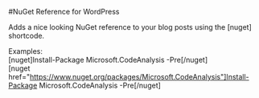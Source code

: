 #NuGet Reference for WordPress

Adds a nice looking NuGet reference to your blog posts using the [nuget] shortcode.

Examples: <br/>
[nuget]Install-Package Microsoft.CodeAnalysis -Pre[/nuget] <br/>
[nuget href="https://www.nuget.org/packages/Microsoft.CodeAnalysis"]Install-Package Microsoft.CodeAnalysis -Pre[/nuget]
